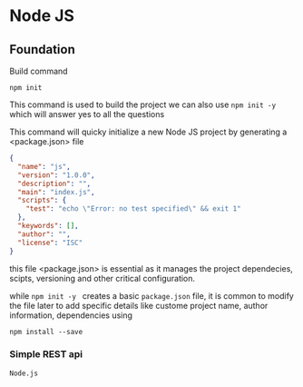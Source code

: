 # Node JS 

## Foundation

Build command

    npm init 

This command is used to build the project we can also use  `npm init -y` which will answer yes to all 
the questions

This command will quicky initialize a new Node JS project by generating a <package.json> file 


```Json
{
  "name": "js",
  "version": "1.0.0",
  "description": "",
  "main": "index.js",
  "scripts": {
    "test": "echo \"Error: no test specified\" && exit 1"
  },
  "keywords": [],
  "author": "",
  "license": "ISC"
}

```
this file <package.json> is essential as it manages the project dependecies, scipts, versioning and other critical configuration. 

while `npm init -y ` creates a basic `package.json` file, it is common to modify the file later to add specific details like custome project name, author information, dependencies using 

    npm install --save


### Simple REST api

`Node.js`


